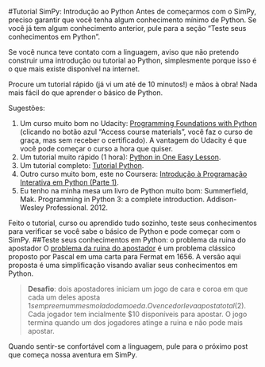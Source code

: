 #Tutorial SimPy: Introdução ao Python
Antes de começarmos com o SimPy, preciso garantir que você tenha algum conhecimento mínimo de Python. Se você já tem algum conhecimento anterior, pule para a seção “Teste seus conhecimentos em Python”.

Se você nunca teve contato com a linguagem, aviso que não pretendo construir uma introdução ou tutorial ao Python, simplesmente porque isso é o que mais existe disponível na internet. 

Procure um tutorial rápido (já vi um até de 10 minutos!) e mãos à obra! Nada mais fácil do que aprender o básico de Python.

Sugestões:
1.	Um curso muito bom no Udacity: [Programming Foundations with Python](https://www.udacity.com/course/programming-foundations-with-python--ud036) (clicando no botão azul “Access course materials”, você faz o curso de graça, mas sem receber o certificado). A vantagem do Udacity é que você pode começar o curso a hora que quiser.
2.	Um tutorial muito rápido (1 hora): [Python in One Easy Lesson](http://cs.stanford.edu/people/nick/python-in-one-easy-lesson/).
3.	Um tutorial completo: [Tutorial Python](http://wiki.python.org.br/Tutorial_Python).
4.	Outro curso muito bom, este no Coursera: [Introdução à Programação Interativa em Python (Parte 1)](https://pt.coursera.org/course/interactivepython1).
5.	Eu tenho na minha mesa um livro de Python muito bom: Summerfield, Mak. Programming in Python 3: a complete introduction. Addison-Wesley Professional. 2012.

Feito o tutorial, curso ou aprendido tudo sozinho, teste seus conhecimentos para verificar se você sabe o básico de Python e pode começar com o SimPy.
##Teste seus conhecimentos em Python: o problema da ruina do apostador
O [problema da ruina do apostador](http://en.wikipedia.org/wiki/Gambler%27s_ruin) é um problema clássico proposto por Pascal em uma carta para Fermat em 1656. A versão aqui proposta é uma simplificação visando avaliar seus conhecimentos em Python.
> **Desafio**: dois apostadores iniciam um jogo de cara e coroa em que cada um deles aposta $1 sempre em um mesmo lado da moeda. O vencedor leva aposta total ($2). Cada jogador tem incialmente $10 disponíveis para apostar. O jogo termina quando um dos jogadores atinge a ruina e não pode mais apostar.

Quando sentir-se confortável com a linguagem, pule para o próximo post que começa nossa aventura em SimPy.


